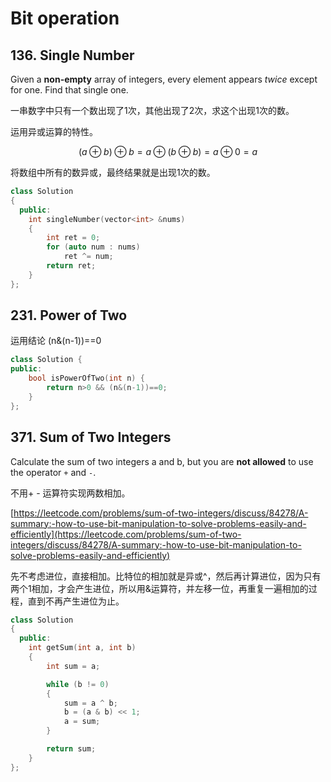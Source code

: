 # Bit operation

##  136. Single Number

 Given a **non-empty** array of integers, every element appears _twice_ except for one. Find that single one.

一串数字中只有一个数出现了1次，其他出现了2次，求这个出现1次的数。

运用异或运算的特性。

$$
(a⊕b)⊕b = a⊕(b⊕b) = a⊕0 = a
$$

将数组中所有的数异或，最终结果就是出现1次的数。

```cpp
class Solution
{
  public:
	int singleNumber(vector<int> &nums)
	{
		int ret = 0;
		for (auto num : nums)
			ret ^= num;
		return ret;
	}
};
```

##  231. Power of Two

运用结论 \(n&\(n-1\)\)==0

```cpp
class Solution {
public:
    bool isPowerOfTwo(int n) {
        return n>0 && (n&(n-1))==0;
    }
};
```

##  371. Sum of Two Integers

 Calculate the sum of two integers a and b, but you are **not allowed** to use the operator `+` and `-`.

不用+ - 运算符实现两数相加。

[https://leetcode.com/problems/sum-of-two-integers/discuss/84278/A-summary:-how-to-use-bit-manipulation-to-solve-problems-easily-and-efficiently](https://leetcode.com/problems/sum-of-two-integers/discuss/84278/A-summary:-how-to-use-bit-manipulation-to-solve-problems-easily-and-efficiently)

先不考虑进位，直接相加。比特位的相加就是异或^，然后再计算进位，因为只有两个1相加，才会产生进位，所以用&运算符，并左移一位，再重复一遍相加的过程，直到不再产生进位为止。

```cpp
class Solution
{
  public:
	int getSum(int a, int b)
	{
		int sum = a;

		while (b != 0)
		{
			sum = a ^ b;	  
			b = (a & b) << 1; 
			a = sum;		 
		}

		return sum;
	}
};
```





